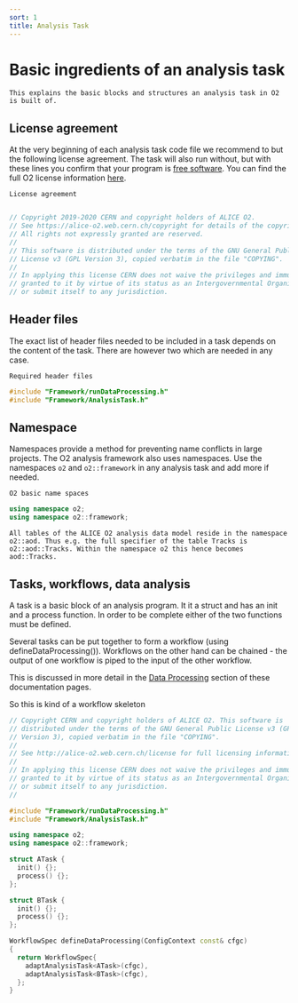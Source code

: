 ```yaml
---
sort: 1
title: Analysis Task
---
```


# Basic ingredients of an analysis task

```goal
This explains the basic blocks and structures an analysis task in O2 is built of.
```

## License agreement

At the very beginning of each analysis task code file we recommend to but the following license agreement. The task will also run without, but with these lines you confirm that your program is
<a href="https://www.gnu.org/philosophy/free-sw.html" target="_blank">free software</a>. You can find the full O2 license information <a href="https://alice-o2-project.web.cern.ch/license" target="_blank">here</a>.

`License agreement`
```cpp

// Copyright 2019-2020 CERN and copyright holders of ALICE O2.
// See https://alice-o2.web.cern.ch/copyright for details of the copyright holders.
// All rights not expressly granted are reserved.
//
// This software is distributed under the terms of the GNU General Public
// License v3 (GPL Version 3), copied verbatim in the file "COPYING".
//
// In applying this license CERN does not waive the privileges and immunities
// granted to it by virtue of its status as an Intergovernmental Organization
// or submit itself to any jurisdiction.
```

## Header files

The exact list of header files needed to be included in a task depends on the content of the task. There are however two which are needed in any case.

`Required header files`
```cpp
#include "Framework/runDataProcessing.h"
#include "Framework/AnalysisTask.h"
```

## Namespace

Namespaces provide a method for preventing name conflicts in large projects. The O2 analysis framework also uses namespaces. Use the namespaces `o2` and `o2::framework` in any analysis task and add more if needed.

`O2 basic name spaces`
```cpp
using namespace o2;
using namespace o2::framework;
```

```note
All tables of the ALICE O2 analysis data model reside in the namespace o2::aod. Thus e.g. the full specifier of the table Tracks is o2::aod::Tracks. Within the namespace o2 this hence becomes aod::Tracks.
```

## Tasks, workflows, data analysis

A task is a basic block of an analysis program. It it a struct and has an init and a process function. In order to be complete either of the two functions must be defined.

Several tasks can be put together to form a workflow (using defineDataProcessing()). Workflows on the other hand can be chained - the output of one workflow is piped to the input of the other workflow.

This is discussed in more detail in the [Data Processing](../framework/framework.md) section of these documentation pages.

So this is kind of a workflow skeleton

```cpp
// Copyright CERN and copyright holders of ALICE O2. This software is
// distributed under the terms of the GNU General Public License v3 (GPL
// Version 3), copied verbatim in the file "COPYING".
//
// See http://alice-o2.web.cern.ch/license for full licensing information.
//
// In applying this license CERN does not waive the privileges and immunities
// granted to it by virtue of its status as an Intergovernmental Organization
// or submit itself to any jurisdiction.
//

#include "Framework/runDataProcessing.h"
#include "Framework/AnalysisTask.h"

using namespace o2;
using namespace o2::framework;

struct ATask {
  init() {};
  process() {};
};

struct BTask {
  init() {};
  process() {};
};

WorkflowSpec defineDataProcessing(ConfigContext const& cfgc)
{
  return WorkflowSpec{
    adaptAnalysisTask<ATask>(cfgc),
    adaptAnalysisTask<BTask>(cfgc),
  };
}
```

